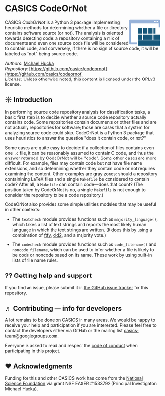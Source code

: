 CASICS CodeOrNot
================

<img width="100px" align="right" src=".graphics/casics-logo-small.svg">

CASICS _CodeOrNot_ is a Python 3 package implementing heuristic methods for determining whether a file or directory contains software source (or not).  The analysis is oriented towards detecting code: a repository containing a mix of documents and even one source code file will be considered to contain code, and conversely, if there is no sign of source code, it will be labeled as "not" being source code.

*Authors*:      [Michael Hucka](http://github.com/mhucka)<br>
*Repository*:   [https://github.com/casics/codeornot](https://github.com/casics/codeornot)<br>
*License*:      Unless otherwise noted, this content is licensed under the [GPLv3](https://www.gnu.org/licenses/gpl-3.0.en.html) license.

☀ Introduction
-----------------------------

In performing source code repository analysis for classification tasks, a basic first step is to decide whether a source code repository actually contains code.  Some repositories contain documents or other files and are not actually repositories for software; those are cases that a system for analyzing source code could skip.  CodeOrNot is a Python 3 package that uses heuristics to answer the question "does it contain code, or not?"

Some cases are quite easy to decide: if a collection of files contains even one `.c` file, it can be reasonably assumed to contain C code, and thus the answer returned by CodeOrNot will be "code".  Some other cases are more difficult.  For example, files may contain code but not have file name extensions, and so determining whether they contain code or not requires examining the content.  Other examples are gray zones: should a repository containining LaTeX files and a single `Makefile` be considered to contain code?  After all, a `Makefile` can contain code&mdash;does that count?  (The position taken by CodeOrNot is no, a single `Makefile` is not enough to consider the repository to be a code repository.)

CodeOrNot also provides some simple utilities modules that may be useful in other contexts:

* The `textcheck` module provides functions such as `majority_language()`, which takes a list of text strings and reports the most likely human language in which the text strings are written.  (It does this by using a combination of [ftfy](https://github.com/LuminosoInsight/python-ftfy),  [cld2](https://github.com/CLD2Owners/cld2), and a majority vote.)

* The `codecheck` module provides functions such as `code_filename()` and `noncode_filename`, which can be used to infer whether a file is likely to be code or noncode based on its name.  These work by using built-in lists of file name rules.

⁇ Getting help and support
--------------------------

If you find an issue, please submit it in [the GitHub issue tracker](https://github.com/casics/codeornot/issues) for this repository.

♬ Contributing &mdash; info for developers
------------------------------------------

A lot remains to be done on CASICS in many areas.  We would be happy to receive your help and participation if you are interested.  Please feel free to contact the developers either via GitHub or the mailing list [casics-team@googlegroups.com](casics-team@googlegroups.com).

Everyone is asked to read and respect the [code of conduct](CONDUCT.md) when participating in this project.

❤️ Acknowledgments
------------------

Funding for this and other CASICS work has come from the [National Science Foundation](https://nsf.gov) via grant NSF EAGER #1533792 (Principal Investigator: Michael Hucka).
